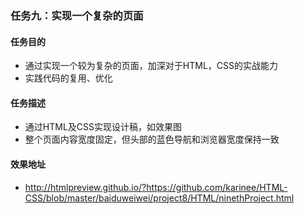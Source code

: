 ### 任务九：实现一个复杂的页面

#### 任务目的

- 通过实现一个较为复杂的页面，加深对于HTML，CSS的实战能力
- 实践代码的复用、优化

#### 任务描述

* 通过HTML及CSS实现设计稿，如效果图
* 整个页面内容宽度固定，但头部的蓝色导航和浏览器宽度保持一致

#### 效果地址

* http://htmlpreview.github.io/?https://github.com/karinee/HTML-CSS/blob/master/baiduweiwei/project8/HTML/ninethProject.html



